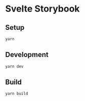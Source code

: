 # Svelte Storybook

## Setup

```sh
yarn
```
## Development

```sh
yarn dev
```

## Build

```sh
yarn build
```
